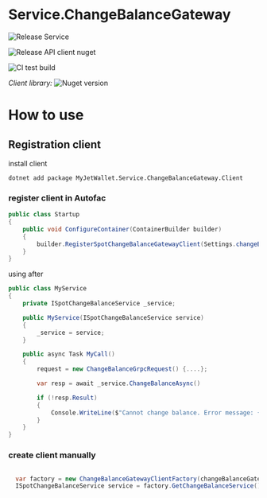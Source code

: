# Service.ChangeBalanceGateway

![Release Service](https://github.com/MyJetWallet/Service.ChangeBalanceGateway/workflows/Release%20Service/badge.svg)

![Release API client nuget](https://github.com/MyJetWallet/Service.ChangeBalanceGateway/workflows/Release%20API%20client%20nuget/badge.svg)

![CI test build](https://github.com/MyJetWallet/Service.ChangeBalanceGateway/workflows/CI%20test%20build/badge.svg)

*Client library:* ![Nuget version](https://img.shields.io/nuget/v/MyJetWallet.Service.ChangeBalanceGateway.Client?label=MyJetWallet.Service.ChangeBalanceGateway.Client&style=social)

# How to use

## Registration client

install client

`dotnet add package MyJetWallet.Service.ChangeBalanceGateway.Client`

### register client in Autofac

```csharp
public class Startup
{
	public void ConfigureContainer(ContainerBuilder builder)
	{
		builder.RegisterSpotChangeBalanceGatewayClient(Settings.changeBalanceGatewayGrpcServiceUrl)
	}
}
```

using after
```csharp
public class MyService
{
	private ISpotChangeBalanceService _service;

	public MyService(ISpotChangeBalanceService service)
	{
		_service = service;
	}

	public async Task MyCall()
	{
	    request = new ChangeBalanceGrpcRequest() {....};

		var resp = await _service.ChangeBalanceAsync()

		if (!resp.Result)
		{
			Console.WriteLine($"Cannot change balance. Error message: {resp.ErrorMessage}")
		}
	}
}
```

### create client manually

```csharp

  var factory = new ChangeBalanceGatewayClientFactory(changeBalanceGatewayGrpcServiceUrl);
  ISpotChangeBalanceService service = factory.GetChangeBalanceService();

```
